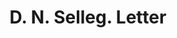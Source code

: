 ---
doi: 10.7916/D8K375RX
date_other: '1890'
date_other_textual: 1890-1899
form: correspondence
genre:
- Letters (correspondence)
name:
- D. N. Selleg
object_in_context_url: https://biggert.cul.columbia.edu/items/view/ave_biggert_01164
subject_hierarchical_geographic:
- Newburgh, New York, United States
subject_name:
- D. N. Selleg
title: D. N. Selleg. Letter
sort_title: D. N. Selleg. Letter
call_number: ave_biggert_01164
coordinates:
- 41.51972222222222,-74.0213888888889
pid: ave_biggert_01164
identifiers: ave_biggert_01164
thumbnail: https://derivativo-3.library.columbia.edu/iiif/2/ldpd:343466/full/!256,256/0/native.jpg
permalink: /biggert/ave_biggert_01164/
layout: iiif-image-page
---